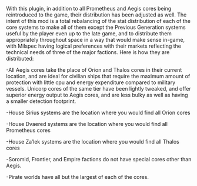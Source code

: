 With this plugin, in addition to all Prometheus and Aegis cores being reintroduced to the game, their distribution has been adjusted as well. The intent of this mod is a total rebalancing of the stat distribution of each of the core systems to make all of them except the Previous Generation systems useful by the player even up to the late game, and to distribute them appropriately throughout space in a way that would make sense in-game, with Milspec having logical preferences with their markets reflecting the technical needs of three of the major factions. Here is how they are distributed:

-All Aegis cores take the place of Orion and Thalos cores in their current location, and are ideal for civilian ships that require the maximum amount of protection with little cpu and energy expenditure compared to military vessels. Unicorp cores of the same tier have been lightly tweaked, and offer superior energy output to Aegis cores, and are less bulky as well as having a smaller detection footprint.

-House Sirius systems are the location where you would find all Orion cores

-House Dvaered systems are the location where you would find all Prometheus cores

-House Za’lek systems are the location where you would find all Thalos cores

-Soromid, Frontier, and Empire factions do not have special cores other than Aegis.

-Pirate worlds have all but the largest of each of the cores.
